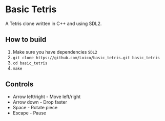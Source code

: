 Basic Tetris
============

A Tetris clone written in C++ and using SDL2.

How to build
------------

1. Make sure you have dependencies `SDL2`
2. `git clone https://github.com/Loico/basic_tetris.git basic_tetris`
3. `cd basic_tetris`
4. `make`

Controls
--------

- Arrow left/right - Move left/right
- Arrow down - Drop faster
- Space - Rotate piece
- Escape - Pause

